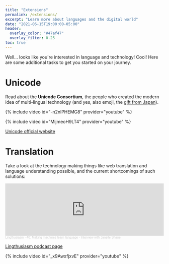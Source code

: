 ```yaml
---
title: "Extensions"
permalink: /extensions/
excerpt: "Learn more about languages and the digital world"
date: "2021-06-15T19:00:00-05:00"
header:
  overlay_color: "#47af47"
  overlay_filter: 0.25
toc: true
---
```


Well... looks like you're interested in language and technology! Cool! Here are some additional tasks to get you started on your journey.

# Unicode

Read about the **Unicode Consortium**, the people who created the modern idea of multi-lingual technology (and yes, also emoji, the [gift from Japan](https://youtu.be/5OPkGQoPeHk)).

{% include video id="-n2nlPHEMG8" provider="youtube" %}

{% include video id="MijmeoH9LT4" provider="youtube" %}

<a href="https://home.unicode.org/basic-info/overview/" class="btn btn--primary">Unicode official website</a>

# Translation

Take a look at the technology making things like web translation and language understanding possible, and the current shortcomings of such solutions:

<iframe width="100%" height="166" scrolling="no" frameborder="no" allow="autoplay" src="https://w.soundcloud.com/player/?url=https%3A//api.soundcloud.com/tracks/744681457&color=%23ff5500&auto_play=false&hide_related=false&show_comments=true&show_user=true&show_reposts=false&show_teaser=true"></iframe><div style="font-size: 10px; color: #cccccc;line-break: anywhere;word-break: normal;overflow: hidden;white-space: nowrap;text-overflow: ellipsis; font-family: Interstate,Lucida Grande,Lucida Sans Unicode,Lucida Sans,Garuda,Verdana,Tahoma,sans-serif;font-weight: 100;"><a href="https://soundcloud.com/lingthusiasm" title="Lingthusiasm" target="_blank" style="color: #cccccc; text-decoration: none;">Lingthusiasm</a> · <a href="https://soundcloud.com/lingthusiasm/40-making-machines-learn-language-interview-with-janelle-shane" title="40: Making machines learn language - Interview with Janelle Shane" target="_blank" style="color: #cccccc; text-decoration: none;">40: Making machines learn language - Interview with Janelle Shane</a></div>

<a href="https://lingthusiasm.com/post/190298658151/discord-update-audio-link-lingthusiasm" class="btn btn--primary">Lingthusiasm podcast page</a>

{% include video id="_x9AwxfjxvE" provider="youtube" %}